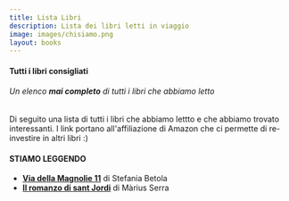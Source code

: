 ```yaml
---
title: Lista Libri
description: Lista dei libri letti in viaggio
image: images/chisiamo.png
layout: books
---
```

#### Tutti i libri consigliati
###### Un elenco **mai completo** di tutti i libri che abbiamo letto

Di seguito una lista di tutti i libri che abbiamo lettto e che abbiamo trovato interessanti. I link portano all'affiliazione di Amazon che ci permette di re-investire in altri libri :) 


#### STIAMO LEGGENDO

- **[Via della Magnolie 11](https://amzn.to/3ILwurN)** di Stefania Betola
- **[Il romanzo di sant Jordi](https://amzn.to/3GU2RDS)** di Màrius Serra